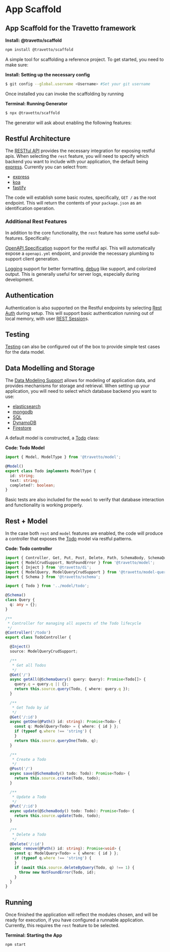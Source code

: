 <!-- This file was generated by @travetto/doc and should not be modified directly -->
<!-- Please modify https://github.com/travetto/travetto/tree/master/module/scaffold/doc.ts and execute "npx trv doc" to rebuild -->
# App Scaffold
## App Scaffold for the Travetto framework

**Install: @travetto/scaffold**
```bash
npm install @travetto/scaffold
```

A simple tool for scaffolding a reference project.  To get started, you need to make sure:

**Install: Setting up the necessary config**
```bash
$ git config --global.username <Username> #Set your git username
```

Once installed you can invoke the scaffolding by running

**Terminal: Running Generator**
```bash
$ npx @travetto/scaffold
```

The generator will ask about enabling the following features:

## Restful Architecture
The [RESTful API](https://github.com/travetto/travetto/tree/master/module/rest#readme "Declarative api for RESTful APIs with support for the dependency injection module.") provides the necessary integration for exposing restful apis.  When selecting the `rest` feature, you will need to specify which backend you want to include with your application, the default being [express](https://expressjs.com).  Currently you can select from:

   
   *  [express](https://expressjs.com)
   *  [koa](https://koajs.com/)
   *  [fastify](https://www.fastify.io/)

The code will establish some basic routes, specifically, `GET /` as the root endpoint.  This will return the contents of your `package.json` as an identification operation.

### Additional Rest Features
In addition to the core functionality, the `rest` feature has some useful sub-features.  Specifically:

[OpenAPI Specification](https://github.com/travetto/travetto/tree/master/module/openapi#readme "OpenAPI integration support for the travetto framework") support for the restful api.  This will automatically expose a `openapi.yml` endpoint, and provide the necessary plumbing to support client generation.

[Logging](https://github.com/travetto/travetto/tree/master/module/log#readme "Logging framework that integrates at the console.log level.") support for better formatting, [debug](https://www.npmjs.com/package/debug) like support, and colorized output.  This is generally useful for server logs, especially during development.

## Authentication
Authentication is also supported on the Restful endpoints by selecting [Rest Auth](https://github.com/travetto/travetto/tree/master/module/auth-rest#readme "Rest authentication integration support for the travetto framework") during setup.  This will support basic authentication running out of local memory, with user [REST Session](https://github.com/travetto/travetto/tree/master/module/rest-session#readme "Session provider for the travetto rest module.")s.

## Testing
[Testing](https://github.com/travetto/travetto/tree/master/module/test#readme "Declarative test framework") can also be configured out of the box to provide simple test cases for the data model.

## Data Modelling and Storage

The [Data Modeling Support](https://github.com/travetto/travetto/tree/master/module/model#readme "Datastore abstraction for core operations.") allows for modeling of application data, and provides mechanisms for storage and retrieval.  When setting up your application, you will need to select which database backend you want to use:

   
   *  [elasticsearch](https://elastic.co)
   *  [mongodb](https://mongodb.com)
   *  [SQL](https://en.wikipedia.org/wiki/SQL)
   *  [DynamoDB](https://aws.amazon.com/dynamodb/)
   *  [Firestore](https://firebase.google.com/docs/firestore)

A default model is constructed, a [Todo](https://github.com/travetto/travetto/tree/master/module/scaffold/templates/todo/src/model/todo.ts#L4) class:

**Code: Todo Model**
```typescript
import { Model, ModelType } from '@travetto/model';

@Model()
export class Todo implements ModelType {
  id: string;
  text: string;
  completed?: boolean;
}
```

Basic tests are also included for the `model` to verify that database interaction and functionality is working properly.

## Rest + Model
In the case both `rest` and `model` features are enabled, the code will produce a controller that exposes the [Todo](https://github.com/travetto/travetto/tree/master/module/scaffold/templates/todo/src/model/todo.ts#L4) model via restful patterns.

**Code: Todo controller**
```typescript
import { Controller, Get, Put, Post, Delete, Path, SchemaBody, SchemaQuery } from '@travetto/rest';
import { ModelCrudSupport, NotFoundError } from '@travetto/model';
import { Inject } from '@travetto/di';
import { ModelQuery, ModelQueryCrudSupport } from '@travetto/model-query';
import { Schema } from '@travetto/schema';

import { Todo } from '../model/todo';

@Schema()
class Query {
  q: any = {};
}

/**
 * Controller for managing all aspects of the Todo lifecycle
 */
@Controller('/todo')
export class TodoController {

  @Inject()
  source: ModelQueryCrudSupport;

  /**
   * Get all Todos
   */
  @Get('/')
  async getAll(@SchemaQuery() query: Query): Promise<Todo[]> {
    query.q = query.q || {};
    return this.source.query(Todo, { where: query.q });
  }

  /**
   * Get Todo by id
   */
  @Get('/:id')
  async getOne(@Path() id: string): Promise<Todo> {
    const q: ModelQuery<Todo> = { where: { id } };
    if (typeof q.where !== 'string') {
    }
    return this.source.queryOne(Todo, q);
  }

  /**
   * Create a Todo
   */
  @Post('/')
  async save(@SchemaBody() todo: Todo): Promise<Todo> {
    return this.source.create(Todo, todo);
  }

  /**
   * Update a Todo
   */
  @Put('/:id')
  async update(@SchemaBody() todo: Todo): Promise<Todo> {
    return this.source.update(Todo, todo);
  }

  /**
   * Delete a Todo
   */
  @Delete('/:id')
  async remove(@Path() id: string): Promise<void> {
    const q: ModelQuery<Todo> = { where: { id } };
    if (typeof q.where !== 'string') {
    }
    if (await this.source.deleteByQuery(Todo, q) !== 1) {
      throw new NotFoundError(Todo, id);
    }
  }
}
```

## Running

Once finished the application will reflect the modules chosen, and will be ready for execution, if you have configured a runnable application.  Currently, this requires the `rest` feature to be selected.

**Terminal: Starting the App**
```bash
npm start
```
